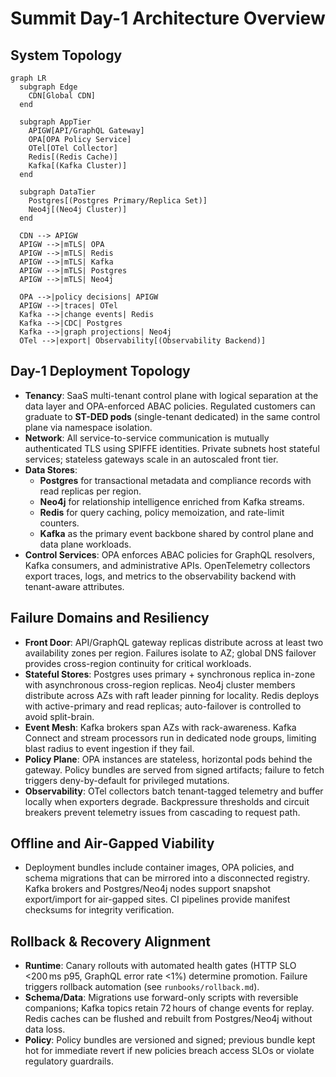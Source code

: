 # Summit Day-1 Architecture Overview

## System Topology
```mermaid
graph LR
  subgraph Edge
    CDN[Global CDN]
  end

  subgraph AppTier
    APIGW[API/GraphQL Gateway]
    OPA[OPA Policy Service]
    OTel[OTel Collector]
    Redis[(Redis Cache)]
    Kafka[(Kafka Cluster)]
  end

  subgraph DataTier
    Postgres[(Postgres Primary/Replica Set)]
    Neo4j[(Neo4j Cluster)]
  end

  CDN --> APIGW
  APIGW -->|mTLS| OPA
  APIGW -->|mTLS| Redis
  APIGW -->|mTLS| Kafka
  APIGW -->|mTLS| Postgres
  APIGW -->|mTLS| Neo4j

  OPA -->|policy decisions| APIGW
  APIGW -->|traces| OTel
  Kafka -->|change events| Redis
  Kafka -->|CDC| Postgres
  Kafka -->|graph projections| Neo4j
  OTel -->|export| Observability[(Observability Backend)]
```

## Day-1 Deployment Topology
- **Tenancy**: SaaS multi-tenant control plane with logical separation at the data layer and OPA-enforced ABAC policies. Regulated customers can graduate to **ST-DED pods** (single-tenant dedicated) in the same control plane via namespace isolation.
- **Network**: All service-to-service communication is mutually authenticated TLS using SPIFFE identities. Private subnets host stateful services; stateless gateways scale in an autoscaled front tier.
- **Data Stores**:
  - **Postgres** for transactional metadata and compliance records with read replicas per region.
  - **Neo4j** for relationship intelligence enriched from Kafka streams.
  - **Redis** for query caching, policy memoization, and rate-limit counters.
  - **Kafka** as the primary event backbone shared by control plane and data plane workloads.
- **Control Services**: OPA enforces ABAC policies for GraphQL resolvers, Kafka consumers, and administrative APIs. OpenTelemetry collectors export traces, logs, and metrics to the observability backend with tenant-aware attributes.

## Failure Domains and Resiliency
- **Front Door**: API/GraphQL gateway replicas distribute across at least two availability zones per region. Failures isolate to AZ; global DNS failover provides cross-region continuity for critical workloads.
- **Stateful Stores**: Postgres uses primary + synchronous replica in-zone with asynchronous cross-region replicas. Neo4j cluster members distribute across AZs with raft leader pinning for locality. Redis deploys with active-primary and read replicas; auto-failover is controlled to avoid split-brain.
- **Event Mesh**: Kafka brokers span AZs with rack-awareness. Kafka Connect and stream processors run in dedicated node groups, limiting blast radius to event ingestion if they fail.
- **Policy Plane**: OPA instances are stateless, horizontal pods behind the gateway. Policy bundles are served from signed artifacts; failure to fetch triggers deny-by-default for privileged mutations.
- **Observability**: OTel collectors batch tenant-tagged telemetry and buffer locally when exporters degrade. Backpressure thresholds and circuit breakers prevent telemetry issues from cascading to request path.

## Offline and Air-Gapped Viability
- Deployment bundles include container images, OPA policies, and schema migrations that can be mirrored into a disconnected registry. Kafka brokers and Postgres/Neo4j nodes support snapshot export/import for air-gapped sites. CI pipelines provide manifest checksums for integrity verification.

## Rollback & Recovery Alignment
- **Runtime**: Canary rollouts with automated health gates (HTTP SLO <200 ms p95, GraphQL error rate <1%) determine promotion. Failure triggers rollback automation (see `runbooks/rollback.md`).
- **Schema/Data**: Migrations use forward-only scripts with reversible companions; Kafka topics retain 72 hours of change events for replay. Redis caches can be flushed and rebuilt from Postgres/Neo4j without data loss.
- **Policy**: Policy bundles are versioned and signed; previous bundle kept hot for immediate revert if new policies breach access SLOs or violate regulatory guardrails.
